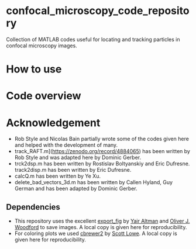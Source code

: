 # confocal_microscopy_code_repository
Collection of MATLAB codes useful for locating and tracking particles in confocal microscopy images.

# How to use


# Code overview


# Acknowledgement
- Rob Style and Nicolas Bain partially wrote some of the codes given here and helped with the development of many.
- track_RAFT.m](https://zenodo.org/record/4884065) has been written by Rob Style and was adapted here by Dominic Gerber.
- trck2dsp.m has been written by Rostislav Boltyanskiy and Eric Dufresne. track2disp.m has been written by Eric Dufresne.
- calcQ.m has been written by Ye Xu.
- delete_bad_vectors_3d.m has been written by Callen Hyland, Guy German and has been adapted by Dominic Gerber.

## Dependencies
- This repository uses the excellent [export_fig](https://github.com/altmany/export_fig) by [Yair Altman](https://github.com/altmany) and [Oliver J. Woodford](https://github.com/ojwoodford) to save images. A local copy is given here for reproducibility.
- For coloring plots we used [cbrewer2](https://github.com/scottclowe/cbrewer2) by [Scott Lowe](https://github.com/scottclowe). A local copy is given here for reproducibility.	
